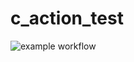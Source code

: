 # c_action_test

![example workflow](https://github.com/ramymagdy-rm/c_action_test/actions/workflows/test.yml/badge.svg)
